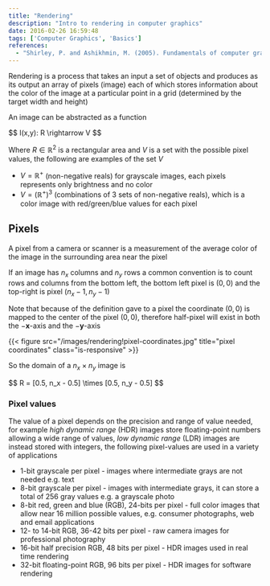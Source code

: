 ```yaml
---
title: "Rendering"
description: "Intro to rendering in computer graphics"
date: 2016-02-26 16:59:48
tags: ['Computer Graphics', 'Basics']
references:
  - "Shirley, P. and Ashikhmin, M. (2005). Fundamentals of computer graphics. Wellesley, Mass.: AK Peters."
---
```


Rendering is a process that takes an input a set of objects and produces as its output an array of pixels (image) each of which stores information about the color of the image at a particular point in a grid (determined by the target width and height)

An image can be abstracted as a function

<div>$$
I(x,y): R \rightarrow V
$$</div>

Where $R \in \mathbb{R}^2$ is a rectangular area and $V$ is a set with the possible pixel values, the following are examples of the set $V$

- $V = \mathbb{R}^+$ (non-negative reals) for grayscale images, each pixels represents only brightness and no color
- $V = (\mathbb{R}^+)^3$ (combinations of 3 sets of non-negative reals), which is a color image with red/green/blue values for each pixel

## Pixels

A pixel from a camera or scanner is a measurement of the average color of the image in the surrounding area near the pixel

If an image has $n_x$ columns and $n_y$ rows a common convention is to count rows and columns from the bottom left, the bottom left pixel is $(0,0)$ and the top-right is pixel $(n_x - 1, n_y - 1)$

Note that because of the definition gave to a pixel the coordinate $(0,0)$ is mapped to the center of the pixel $(0,0)$, therefore half-pixel will exist in both the $-\mathbf{x}$-axis and the $-\mathbf{y}$-axis

{{< figure src="/images/rendering!pixel-coordinates.jpg" title="pixel coordinates" class="is-responsive" >}}

So the domain of a $n_x \times n_y$ image is

<div>$$
R = [0.5, n_x - 0.5] \times [0.5, n_y - 0.5]
$$</div>

### Pixel values

The value of a pixel depends on the precision and range of value needed, for example *high dynamic range* (HDR) images store floating-point numbers allowing a wide range of values, *low dynamic range* (LDR) images are instead stored with integers, the following pixel-values are used in a variety of applications

- 1-bit grayscale per pixel - images where intermediate grays are not needed e.g. text
- 8-bit grayscale per pixel - images with intermediate grays, it can store a total of 256 gray values e.g. a grayscale photo
- 8-bit red, green and blue (RGB), 24-bits per pixel - full color images that allow near 16 million possible values, e.g. consumer photographs, web and email applications
- 12- to 14-bit RGB, 36-42 bits per pixel - raw camera images for professional photography
- 16-bit half precision RGB, 48 bits per pixel - HDR images used in real time rendering
- 32-bit floating-point RGB, 96 bits per pixel - HDR images for software rendering

